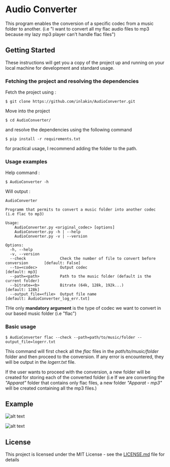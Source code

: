 # Audio Converter

This program enables the conversion of a specific codec from a music folder to another. (i.e "I want to convert all my flac audio files to mp3 because my lazy mp3 player can't handle flac files")

## Getting Started

These instructions will get you a copy of the project up and running on your local machine for development and standard usage.


### Fetching the project and resolving the dependencies

Fetch the project using :

```
$ git clone https://github.com/inlakin/AudioConverter.git
```

Move into the project

```
$ cd AudioConverter/
```

and resolve the dependencies using the following command

```
$ pip install -r requirements.txt
```


for practical usage, I recommend adding the folder to the path. 


### Usage examples

Help command :

```
$ AudioConverter -h 
```

Will output :

```
AudioConverter 

Programm that permits to convert a music folder into another codec (i.e flac to mp3)
 
Usage:
    AudioConverter.py <original_codec> [options]
    AudioConverter.py -h | --help
    AudioConverter.py -v | --version
 
Options:
  -h, --help      
  -v, --version      
  --check               Check the number of file to convert before conversion       [default: False]
  --to=<codec>          Output codec                                                [default: mp3]
  --path=<path>         Path to the music folder (default is the current folder)
  --bitrate=<b>         Bitrate (64k, 128k, 192k...)                                [default: 128k]
  --output_file=<file>  Output file name                                            [default: AudioConverter_log_err.txt]
```

THe only **mandatory argument** is the type of codec we want to convert in our based music folder (i.e "flac")

### Basic usage 

```
$ AudioConverter flac --check --path=path/to/music/folder --output_file=logerr.txt
```

This command will first check all the *flac* files in the *path/to/music/folder* folder and then proceed to the conversion. If any error is encountered, they will be output in the *logerr.txt* file.

If the user wants to proceed with the conversion, a new folder will be created for storing each of the converted folder (i.e If we are converting the *"Apparat"* folder that contains only flac files, a new folder *"Apparat - mp3"* will be created containing all the mp3 files.)

## Example

![alt text](https://github.com/inlakin/AudioConverter/output1.gif "Example 1")


![alt text](https://github.com/inlakin/AudioConverter/output2.gif "Example 2")

## License

This project is licensed under the MIT License - see the [LICENSE.md](https://github.com/inlakin/AudioConverter/LICENSE.md) file for details



